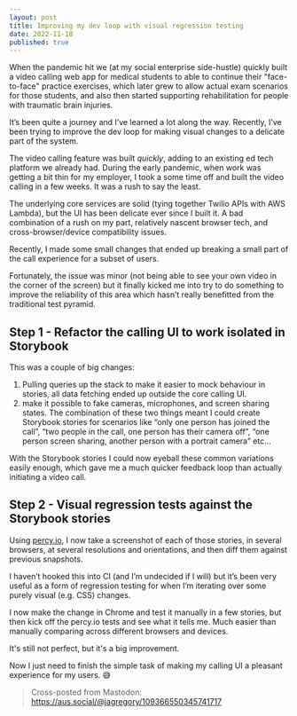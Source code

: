 ```yaml
---
layout: post
title: Improving my dev loop with visual regression testing
date: 2022-11-18
published: true
---
```


When the pandemic hit we (at my social enterprise side-hustle) quickly built a
video calling web app for medical students to able to continue their
"face-to-face" practice exercises, which later grew to allow actual exam
scenarios for those students, and also then started supporting rehabilitation
for people with traumatic brain injuries.

It’s been quite a journey and I’ve learned a lot along the way. Recently, I’ve
been trying to improve the dev loop for making visual changes to a delicate part
of the system.

<!-- more -->

The video calling feature was built _quickly_, adding to an existing ed tech
platform we already had. During the early pandemic, when work was getting a bit
thin for my employer, I took a some time off and built the video calling in a
few weeks. It was a rush to say the least.

The underlying core services are solid (tying together Twilio APIs with AWS
Lambda), but the UI has been delicate ever since I built it. A bad combination
of a rush on my part, relatively nascent browser tech, and cross-browser/device
compatibility issues.

Recently, I made some small changes that ended up breaking a small part of the
call experience for a subset of users.

Fortunately, the issue was minor (not being able to see your own video in the
corner of the screen) but it finally kicked me into try to do something to
improve the reliability of this area which hasn’t really benefitted from the
traditional test pyramid.

## Step 1 - Refactor the calling UI to work isolated in Storybook

This was a couple of big changes:

1. Pulling queries up the stack to make it easier to mock behaviour in stories,
   all data fetching ended up outside the core calling UI.
2. make it possible to fake cameras, microphones, and screen sharing states. The
   combination of these two things meant I could create Storybook stories for
   scenarios like “only one person has joined the call”, “two people in the
   call, one person has their camera off”, “one person screen sharing, another
   person with a portrait camera” etc...

With the Storybook stories I could now eyeball these common variations easily
enough, which gave me a much quicker feedback loop than actually initiating a
video call.

## Step 2 - Visual regression tests against the Storybook stories

Using [percy.io](https://percy.io/), I now take a screenshot of each of those
stories, in several browsers, at several resolutions and orientations, and then
diff them against previous snapshots.

I haven’t hooked this into CI (and I’m undecided if I will) but it’s been very
useful as a form of regression testing for when I’m iterating over some purely
visual (e.g. CSS) changes.

I now make the change in Chrome and test it manually in a few stories, but then
kick off the percy.io tests and see what it tells me. Much easier than manually
comparing across different browsers and devices.

It's still not perfect, but it's a big improvement.

Now I just need to finish the simple task of making my calling UI a pleasant
experience for my users. 😅

> Cross-posted from Mastodon: https://aus.social/@jagregory/109366550345741717 
